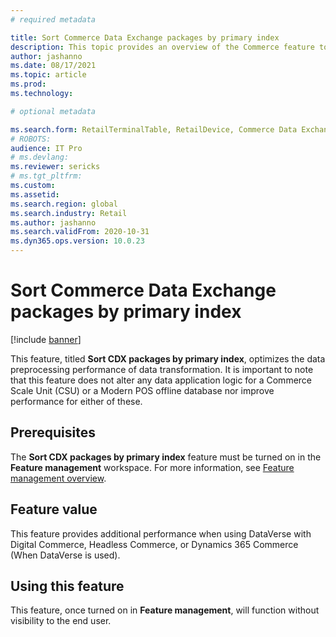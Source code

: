 ```yaml
---
# required metadata

title: Sort Commerce Data Exchange packages by primary index
description: This topic provides an overview of the Commerce feature to sort CDX packages by a primary index per package.
author: jashanno
ms.date: 08/17/2021
ms.topic: article
ms.prod:
ms.technology:

# optional metadata

ms.search.form: RetailTerminalTable, RetailDevice, Commerce Data Exchange, CDX
# ROBOTS:
audience: IT Pro
# ms.devlang:
ms.reviewer: sericks
# ms.tgt_pltfrm:
ms.custom:
ms.assetid:
ms.search.region: global
ms.search.industry: Retail
ms.author: jashanno
ms.search.validFrom: 2020-10-31
ms.dyn365.ops.version: 10.0.23
---
```


# Sort Commerce Data Exchange packages by primary index

[!include [banner](../includes/banner.md)]

This feature, titled **Sort CDX packages by primary index**, optimizes the data preprocessing performance of data transformation. It is important to note that this feature does not alter any data application logic for a Commerce Scale Unit (CSU) or a Modern POS offline database nor improve performance for either of these.

## Prerequisites

The **Sort CDX packages by primary index** feature must be turned on in the **Feature management** workspace. For more information, see [Feature management overview](../../fin-ops-core/fin-ops/get-started/feature-management/feature-management-overview.md).

## Feature value

This feature provides additional performance when using DataVerse with Digital Commerce, Headless Commerce, or Dynamics 365 Commerce (When DataVerse is used).

## Using this feature

This feature, once turned on in **Feature management**, will function without visibility to the end user.
